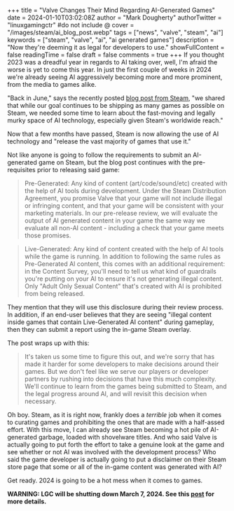 +++
title = "Valve Changes Their Mind Regarding AI-Generated Games"
date = 2024-01-10T03:02:08Z
author = "Mark Dougherty"
authorTwitter = "linuxgamingctr" #do not include @
cover = "/images/steam/ai_blog_post.webp"
tags = ["news", "valve", "steam", "ai"]
keywords = ["steam", "valve", "ai", "ai generated games"]
description = "Now they're deeming it as legal for developers to use."
showFullContent = false
readingTime = false
draft = false
comments = true
+++
If you thought 2023 was a dreadful year in regards to AI taking over, well, I'm afraid the worse is yet to come this year. In just the first couple of weeks in 2024 we're already seeing AI aggressively becoming more and more prominent, from the media to games alike.

"Back in June," says the recently posted [blog post from Steam](https://steamcommunity.com/groups/steamworks/announcements/detail/3862463747997849619), "we shared that while our goal continues to be shipping as many games as possible on Steam, we needed some time to learn about the fast-moving and legally murky space of AI technology, especially given Steam's worldwide reach."

Now that a few months have passed, Steam is now allowing the use of AI technology and "release the vast majority of games that use it."

Not like anyone is going to follow the requirements to submit an AI-generated game on Steam, but the blog post continues with the pre-requisites prior to releasing said game:
> Pre-Generated: Any kind of content (art/code/sound/etc) created with the help of AI tools during development. Under the Steam Distribution Agreement, you promise Valve that your game will not include illegal or infringing content, and that your game will be consistent with your marketing materials. In our pre-release review, we will evaluate the output of AI generated content in your game the same way we evaluate all non-AI content - including a check that your game meets those promises.

> Live-Generated: Any kind of content created with the help of AI tools while the game is running. In addition to following the same rules as Pre-Generated AI content, this comes with an additional requirement: in the Content Survey, you'll need to tell us what kind of guardrails you're putting on your AI to ensure it's not generating illegal content. Only "Adult Only Sexual Content" that's created with AI is prohibited from being released.

They mention that they will use this disclosure during their review process. In addition, if an end-user believes that they are seeing "illegal content inside games that contain Live-Generated AI content" during gameplay, then they can submit a report using the in-game Steam overlay.

The post wraps up with this:
> It's taken us some time to figure this out, and we're sorry that has made it harder for some developers to make decisions around their games. But we don't feel like we serve our players or developer partners by rushing into decisions that have this much complexity. We'll continue to learn from the games being submitted to Steam, and the legal progress around AI, and will revisit this decision when necessary.

Oh boy. Steam, as it is right now, frankly does a *terrible* job when it comes to curating games and prohibiting the ones that are made with a half-assed effort. With this move, I can already see Steam becoming a hot pile of AI-generated garbage, loaded with shovelware titles. And who said Valve is actually going to put forth the effort to take a genuine look at the game and see whether or not AI was involved with the development process? Who said the game developer is actually going to put a disclaimer on their Steam store page that some or all of the in-game content was generated with AI?

Get ready. 2024 is going to be a hot mess when it comes to games.

**WARNING: LGC will be shutting down March 7, 2024. See this [post](https://linuxgamingcentral.com/posts/the-end-of-lgc/) for more details.**
